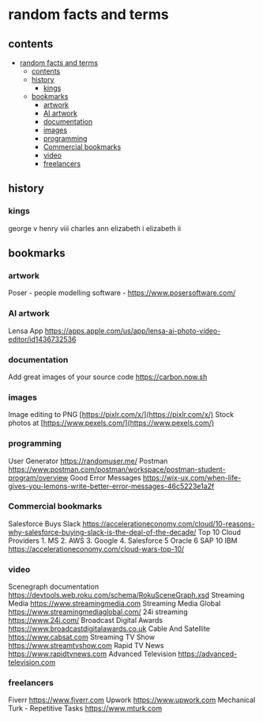 # random facts and terms

## contents

- [random facts and terms](#random-facts-and-terms)
  - [contents](#contents)
  - [history](#history)
    - [kings](#kings)
  - [bookmarks](#bookmarks)
    - [artwork](#artwork)
    - [AI artwork](#ai-artwork)
    - [documentation](#documentation)
    - [images](#images)
    - [programming](#programming)
    - [Commercial bookmarks](#commercial-bookmarks)
    - [video](#video)
    - [freelancers](#freelancers)



## history

### kings

george v
henry viii
charles
ann
elizabeth i
elizabeth ii




## bookmarks

### artwork

Poser - people modelling software - https://www.posersoftware.com/

### AI artwork

Lensa App https://apps.apple.com/us/app/lensa-ai-photo-video-editor/id1436732536

### documentation

Add great images of your source code https://carbon.now.sh

### images 

Image editing to PNG [https://pixlr.com/x/](https://pixlr.com/x/)
Stock photos at [https://www.pexels.com/](https://www.pexels.com/)

### programming

User Generator  https://randomuser.me/ 
Postman https://www.postman.com/postman/workspace/postman-student-program/overview
Good Error Messages https://wix-ux.com/when-life-gives-you-lemons-write-better-error-messages-46c5223e1a2f

### Commercial bookmarks

Salesforce Buys Slack https://accelerationeconomy.com/cloud/10-reasons-why-salesforce-buying-slack-is-the-deal-of-the-decade/
Top 10 Cloud Providers 1. MS 2. AWS 3. Google 4. Salesforce 5 Oracle 6 SAP 10 IBM https://accelerationeconomy.com/cloud-wars-top-10/

### video

Scenegraph documentation https://devtools.web.roku.com/schema/RokuSceneGraph.xsd
Streaming Media https://www.streamingmedia.com
Streaming Media Global https://www.streamingmediaglobal.com/
24i streaming https://www.24i.com/
Broadcast Digital Awards https://www.broadcastdigitalawards.co.uk
Cable And Satellite https://www.cabsat.com
Streaming TV Show https://www.streamtvshow.com
Rapid TV News https://www.rapidtvnews.com
Advanced Television https://advanced-television.com


### freelancers

Fiverr https://www.fiverr.com
Upwork https://www.upwork.com
Mechanical Turk - Repetitive Tasks https://www.mturk.com 